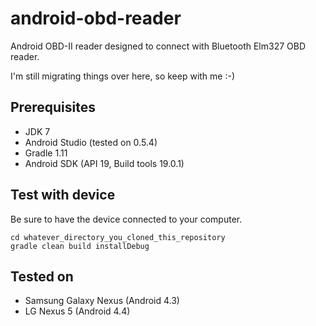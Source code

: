 android-obd-reader
========================

Android OBD-II reader designed to connect with Bluetooth Elm327 OBD reader.

I'm still migrating things over here, so keep with me :-)

## Prerequisites ##
- JDK 7
- Android Studio (tested on 0.5.4)
- Gradle 1.11
- Android SDK (API 19, Build tools 19.0.1)

## Test with device ##

Be sure to have the device connected to your computer.

```
cd whatever_directory_you_cloned_this_repository
gradle clean build installDebug
```

## Tested on ##

* Samsung Galaxy Nexus (Android 4.3)
* LG Nexus 5 (Android 4.4)
